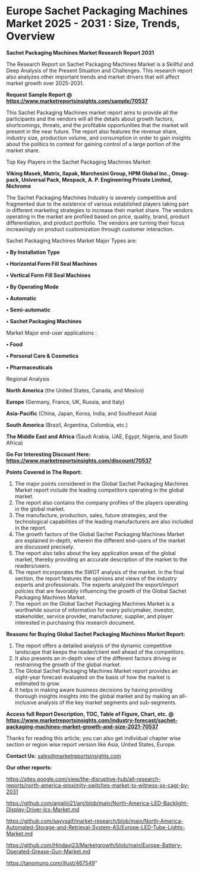 # Europe Sachet Packaging Machines Market 2025 - 2031 : Size, Trends, Overview

<strong>Sachet Packaging Machines Market Research Report 2031</strong>

The Research Report on Sachet Packaging Machines Market is a Skillful and Deep Analysis of the Present Situation and Challenges. This research report also analyzes other important trends and market drivers that will affect market growth over 2025-2031.

<strong>Request Sample Report @ <a href=https://www.marketreportsinsights.com/sample/70537>https://www.marketreportsinsights.com/sample/70537</a></strong>

This Sachet Packaging Machines market report aims to provide all the participants and the vendors will all the details about growth factors, shortcomings, threats, and the profitable opportunities that the market will present in the near future. The report also features the revenue share, industry size, production volume, and consumption in order to gain insights about the politics to contest for gaining control of a large portion of the market share.

Top Key Players in the Sachet Packaging Machines Market:

<strong>Viking Masek, Matrix, Ilapak, Marchesini Group, HPM Global Inc., Omag-pack, Universal Pack, Mespack, A. P. Engineering Private Limited, Nichrome</strong>

The Sachet Packaging Machines Industry is severely competitive and fragmented due to the existence of various established players taking part in different marketing strategies to increase their market share. The vendors operating in the market are profiled based on price, quality, brand, product differentiation, and product portfolio. The vendors are turning their focus increasingly on product customization through customer interaction.

Sachet Packaging Machines Market Major Types are:

<strong>• By Installation Type

• Horizontal Form Fill Seal Machines

• Vertical Form Fill Seal Machines

• By Operating Mode

• Automatic

• Semi-automatic

• Sachet Packaging Machines</strong>

Market Major end-user applications :

<strong>• Food

• Personal Care & Cosmetics

• Pharmaceuticals</strong>

Regional Analysis

</u><strong><b>North America</b></strong> (the United States, Canada, and Mexico)

<strong><b>Europe </b></strong>(Germany, France, UK, Russia, and Italy)

<strong><b>Asia-Pacific</b></strong> (China, Japan, Korea, India, and Southeast Asia)

<strong><b>South America</b></strong> (Brazil, Argentina, Colombia, etc.)

<strong><b>The Middle East and Africa</b></strong> (Saudi Arabia, UAE, Egypt, Nigeria, and South Africa)

<strong>Go For Interesting Discount Here: <a href=https://www.marketreportsinsights.com/discount/70537>https://www.marketreportsinsights.com/discount/70537</a></strong>

<strong>Points Covered in The Report:</strong>
<ol>
  <li>The major points considered in the Global Sachet Packaging Machines Market report include the leading competitors operating in the global market.</li>
  <li>The report also contains the company profiles of the players operating in the global market.</li>
  <li>The manufacture, production, sales, future strategies, and the technological capabilities of the leading manufacturers are also included in the report.</li>
  <li>The growth factors of the Global Sachet Packaging Machines Market are explained in-depth, wherein the different end-users of the market are discussed precisely.</li>
  <li>The report also talks about the key application areas of the global market, thereby providing an accurate description of the market to the readers/users.</li>
  <li>The report incorporates the SWOT analysis of the market. In the final section, the report features the opinions and views of the industry experts and professionals. The experts analyzed the export/import policies that are favorably influencing the growth of the Global Sachet Packaging Machines Market.</li>
  <li>The report on the Global Sachet Packaging Machines Market is a worthwhile source of information for every policymaker, investor, stakeholder, service provider, manufacturer, supplier, and player interested in purchasing this research document.</li>
</ol>
<strong>Reasons for Buying Global Sachet Packaging Machines Market Report:</strong>

<ol>
  <li>The report offers a detailed analysis of the dynamic competitive landscape that keeps the reader/client well ahead of the competitors.</li>
  <li>It also presents an in-depth view of the different factors driving or restraining the growth of the global market.</li>
  <li>The Global Sachet Packaging Machines Market report provides an eight-year forecast evaluated on the basis of how the market is estimated to grow.</li>
  <li>It helps in making aware business decisions by having providing thorough insights insights into the global market and by making an all-inclusive analysis of the key market segments and sub-segments.</li>
</ol>
<strong>Access full Report Description, TOC, Table of Figure, Chart, etc. @ <a href=https://www.marketreportsinsights.com/industry-forecast/sachet-packaging-machines-market-growth-and-size-2021-70537>https://www.marketreportsinsights.com/industry-forecast/sachet-packaging-machines-market-growth-and-size-2021-70537</a></strong>


Thanks for reading this article; you can also get individual chapter wise section or region wise report version like Asia, United States, Europe.

<strong>Contact Us:</strong>
sales@marketreportsinsights.com

<strong>Our other reports:</strong>

<a href=https://sites.google.com/view/the-disruptive-hub/all-research-reports/north-america-proximity-switches-market-to-witness-xx-cagr-by-2031>https://sites.google.com/view/the-disruptive-hub/all-research-reports/north-america-proximity-switches-market-to-witness-xx-cagr-by-2031</a>

<a href=https://github.com/anjaliiii21/anj/blob/main/North-America-LED-Backlight-Display-Driver-Ics-Market.md>https://github.com/anjaliiii21/anj/blob/main/North-America-LED-Backlight-Display-Driver-Ics-Market.md</a>

<a href=https://github.com/sayysaif/market-research/blob/main/North-America-Automated-Storage-and-Retrieval-System-AS/Europe-LED-Tube-Lights-Market.md>https://github.com/sayysaif/market-research/blob/main/North-America-Automated-Storage-and-Retrieval-System-AS/Europe-LED-Tube-Lights-Market.md</a>

<a href=https://github.com/Hindavi23/Marketgrowth/blob/main/Europe-Battery-Operated-Grease-Gun-Market.md>https://github.com/Hindavi23/Marketgrowth/blob/main/Europe-Battery-Operated-Grease-Gun-Market.md</a>

<a href=https://tanomuno.com/illust/467549>https://tanomuno.com/illust/467549</a>"
